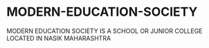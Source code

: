 # MODERN-EDUCATION-SOCIETY
MODERN EDUCATION SOCIETY IS A SCHOOL OR JUNIOR COLLEGE LOCATED IN NASIK MAHARASHTRA 
